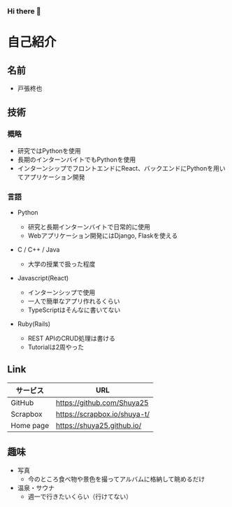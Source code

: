 ### Hi there 👋

<!--
**Shuya25/Shuya25** is a ✨ _special_ ✨ repository because its `README.md` (this file) appears on your GitHub profile.

Here are some ideas to get you started:

- 🔭 I’m currently working on ...
- 🌱 I’m currently learning ...
- 👯 I’m looking to collaborate on ...
- 🤔 I’m looking for help with ...
- 💬 Ask me about ...
- 📫 How to reach me: ...
- 😄 Pronouns: ...
- ⚡ Fun fact: ...
-->

# 自己紹介
## 名前
- 戸張柊也
         
## 技術
### 概略
- 研究ではPythonを使用
- 長期のインターンバイトでもPythonを使用
- インターンシップでフロントエンドにReact、バックエンドにPythonを用いてアプリケーション開発
### 言語
- Python
  - 研究と長期インターンバイトで日常的に使用
  - Webアプリケーション開発にはDjango, Flaskを使える
  
- C / C++ / Java
    - 大学の授業で扱った程度

- Javascript(React)
    - インターンシップで使用
    - 一人で簡単なアプリ作れるくらい
    - TypeScriptはそんなに書いてない

- Ruby(Rails)
    - REST APIのCRUD処理は書ける
    - Tutorialは2周やった
 

## Link
| サービス | URL | 
| -------- | -------- | 
| GitHub     | https://github.com/Shuya25     | 
| Scrapbox   | https://scrapbox.io/shuya-t/   |
| Home page  | https://shuya25.github.io/     |

## 趣味
- 写真
  - 今のところ食べ物や景色を撮ってアルバムに格納して眺めるだけ
- 温泉・サウナ
  - 週一で行きたいくらい（行けてない）

  

